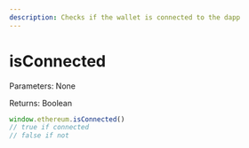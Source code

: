 ```yaml
---
description: Checks if the wallet is connected to the dapp
---
```


# isConnected

Parameters: None

Returns: Boolean

```typescript
window.ethereum.isConnected()
// true if connected
// false if not
```

